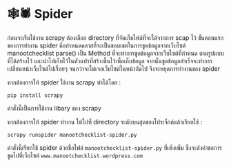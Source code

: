 # 🕸️🕷️ Spider

ก่อนจะเริ่มใช้งาน scrapy ต้องเลือก directory ที่จัดเก็บไฟล์ที่จะได้จากการ scap ไว้ 
ขั้นตอนแรกของการทำงาน spider คือกำหนดคลาสที่จะเป็นขอบเขตในการขูดข้อมูลจากเว็บไซต์ manootchecklist 
parse() เป็น Method ที่จะทำการขูดข้อมูลจากเว็บไซต์ที่กำหนด ตามรูปแบบที่ได้สร้างไว้ และนำไปเก็บไว้ในตัวแปรที่สร้างขึ้นไว้เพื่อเก็บข้อมูล จากนั้นขูดข้อมูลสำเร็จจะทำการเปลี่ยนหน้าเว็บไซต์ไปเรื่อยๆ จนกว่าจะไม่เจอเว็บไซต์ในหน้าถัดไป จึงจะหยุดการทำงานของ spider

หากต้องการให้ spider ใช้งาน scrapy ทำได้โดย :
```
pip install scrapy
```
คำสั่งนี้เป็นการใช้งาน libary ของ scrapy

หากต้องการให้ spider ทำงาน ให้ไปที่ directory ระดับบนสุดของโปรเจ็กต์แล้วเรียกใช้ : 
```
scrapy runspider manootchecklist-spider.py
```

คำสั่งนี้เรียกใช้ spider ด้วยชื่อไฟล์ `manootchecklist-spider.py` ที่เพิ่งเพิ่ม ซึ่งจะส่งคำขอการขูดไปที่เว็บไซต์ `www.manootchecklist.wordpress.com`